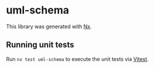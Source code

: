 # uml-schema

This library was generated with [Nx](https://nx.dev).

## Running unit tests

Run `nx test uml-schema` to execute the unit tests via [Vitest](https://vitest.dev/).
